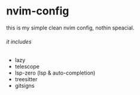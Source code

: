 # nvim-config

this is my simple clean nvim config, nothin speacial.

###### it includes
- lazy
- telescope
- lsp-zero (lsp & auto-completion)
- treesitter
- gitsigns

